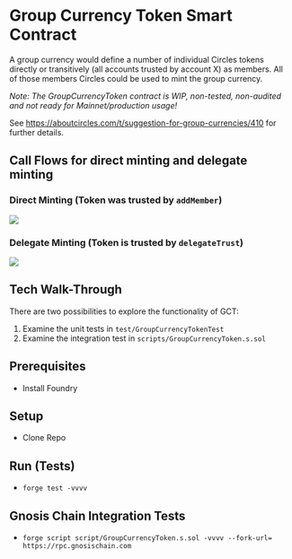 # Group Currency Token Smart Contract

A group currency would define a number of individual Circles tokens directly or transitively (all accounts trusted by account X) as members. All of those members Circles could be used to mint the group currency.

_Note: The GroupCurrencyToken contract is WIP, non-tested, non-audited and not ready for Mainnet/production usage!_

See https://aboutcircles.com/t/suggestion-for-group-currencies/410 for further details.

## Call Flows for direct minting and delegate minting

### Direct Minting (Token was trusted by `addMember`)

![](https://i.imgur.com/0uDQ1CZ.png)

### Delegate Minting (Token is trusted by `delegateTrust`)

![](https://i.imgur.com/bs1trdg.png)

## Tech Walk-Through

There are two possibilities to explore the functionality of GCT:

1. Examine the unit tests in `test/GroupCurrencyTokenTest`
2. Examine the integration test in `scripts/GroupCurrencyToken.s.sol`

## Prerequisites

* Install Foundry

## Setup

* Clone Repo

## Run (Tests)

* `forge test -vvvv`

## Gnosis Chain Integration Tests

* `forge script script/GroupCurrencyToken.s.sol -vvvv --fork-url=
https://rpc.gnosischain.com`
